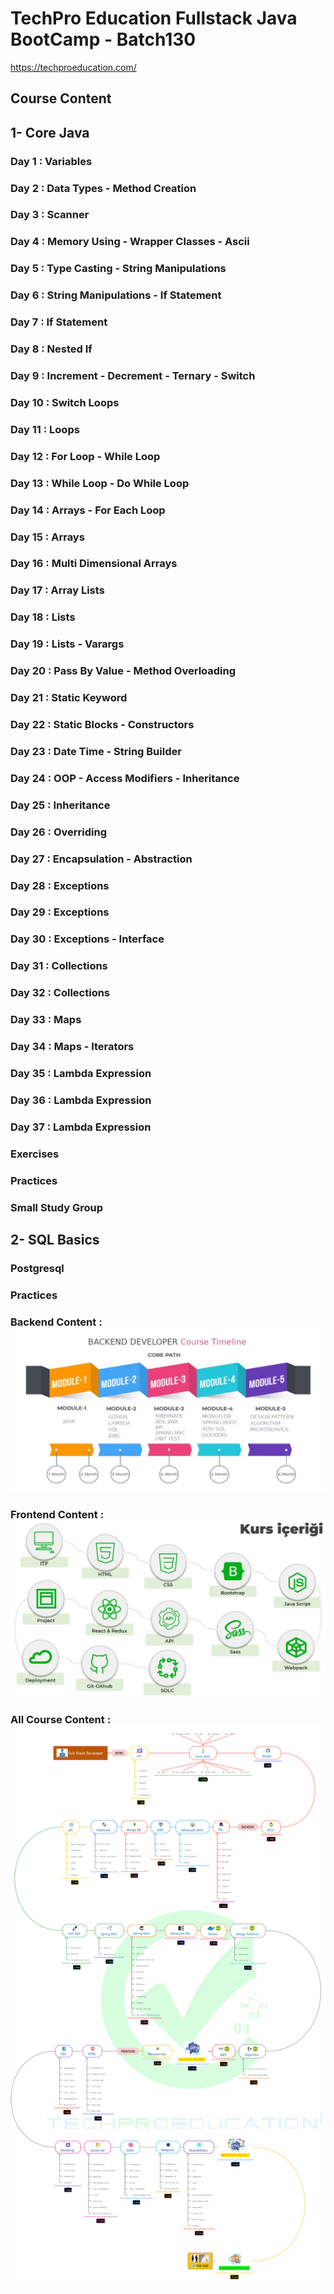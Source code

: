 # TechPro Education Fullstack Java BootCamp - Batch130

https://techproeducation.com/

## Course Content 

## 1- Core Java
### Day  1 : Variables
### Day  2 :  Data Types - Method Creation
### Day  3 :  Scanner
### Day  4 :  Memory Using - Wrapper Classes - Ascii
### Day  5 :  Type Casting - String Manipulations
### Day  6 :  String Manipulations - If Statement
### Day  7 :  If Statement
### Day  8 :  Nested If
### Day  9 :  Increment - Decrement - Ternary - Switch
### Day 10 :  Switch Loops
### Day 11 :  Loops
### Day 12 :  For Loop - While Loop
### Day 13 :  While Loop - Do While Loop
### Day 14 :  Arrays - For Each Loop
### Day 15 :  Arrays
### Day 16 :  Multi Dimensional Arrays
### Day 17 :  Array Lists
### Day 18 :  Lists
### Day 19 :  Lists - Varargs
### Day 20 :  Pass By Value - Method Overloading
### Day 21 :  Static Keyword
### Day 22 :  Static Blocks - Constructors
### Day 23 :  Date Time - String Builder
### Day 24 :  OOP - Access Modifiers - Inheritance
### Day 25 :  Inheritance
### Day 26 :  Overriding
### Day 27 :  Encapsulation - Abstraction
### Day 28 :  Exceptions
### Day 29 :  Exceptions
### Day 30 :  Exceptions - Interface
### Day 31 :  Collections
### Day 32 :  Collections
### Day 33 :  Maps
### Day 34 :  Maps - Iterators
### Day 35 :  Lambda Expression
### Day 36 :  Lambda Expression
### Day 37 :  Lambda Expression 
### Exercises
### Practices
### Small Study Group


## 2- SQL Basics
### Postgresql
### Practices

### Backend Content :  <img src="https://github.com/fdeniz07/TechProEducationFullstackJavaBootCamp-Batch130/blob/master/src/main/java/Backend%20Roadmap%20-%20Techpro%20Education.JPG" />

### Frontend Content :  <img src="https://github.com/fdeniz07/TechProEducationFullstackJavaBootCamp-Batch130/blob/master/src/main/java/Frontend%20Roadmap%20-%20Techpro%20Education.JPG" />
 
### All Course Content :  <img src="https://github.com/fdeniz07/TechProEducationFullstackJavaBootCamp-Batch130/blob/master/src/main/java/Road%20Map%20-%20DEVELOPER%20EN.jpg" />

